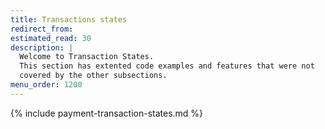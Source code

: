 ```yaml
---
title: Transactions states
redirect_from:
estimated_read: 30
description: |
  Welcome to Transaction States.
  This section has extented code examples and features that were not
  covered by the other subsections.
menu_order: 1200
---
```


{% include payment-transaction-states.md %}